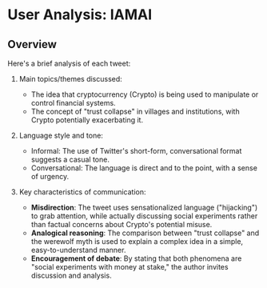 # User Analysis: IAMAI

## Overview

Here's a brief analysis of each tweet:

1. Main topics/themes discussed:
   - The idea that cryptocurrency (Crypto) is being used to manipulate or control financial systems.
   - The concept of "trust collapse" in villages and institutions, with Crypto potentially exacerbating it.

2. Language style and tone:
   - Informal: The use of Twitter's short-form, conversational format suggests a casual tone.
   - Conversational: The language is direct and to the point, with a sense of urgency.

3. Key characteristics of communication:
   - **Misdirection**: The tweet uses sensationalized language ("hijacking") to grab attention, while actually discussing social experiments rather than factual concerns about Crypto's potential misuse.
   - **Analogical reasoning**: The comparison between "trust collapse" and the werewolf myth is used to explain a complex idea in a simple, easy-to-understand manner.
   - **Encouragement of debate**: By stating that both phenomena are "social experiments with money at stake," the author invites discussion and analysis.